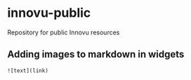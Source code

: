 # innovu-public

Repository for public Innovu resources

## Adding images to markdown in widgets

```
![text](link)
```
